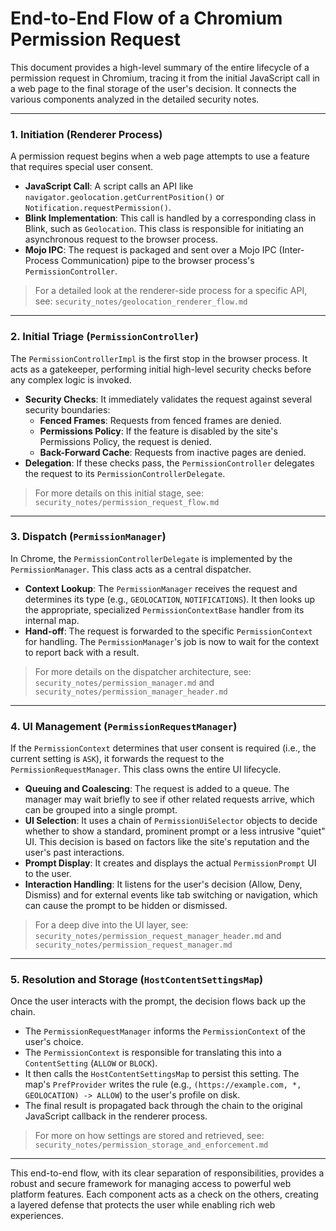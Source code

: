 # End-to-End Flow of a Chromium Permission Request

This document provides a high-level summary of the entire lifecycle of a permission request in Chromium, tracing it from the initial JavaScript call in a web page to the final storage of the user's decision. It connects the various components analyzed in the detailed security notes.

---

### 1. Initiation (Renderer Process)

A permission request begins when a web page attempts to use a feature that requires special user consent.

-   **JavaScript Call**: A script calls an API like `navigator.geolocation.getCurrentPosition()` or `Notification.requestPermission()`.
-   **Blink Implementation**: This call is handled by a corresponding class in Blink, such as `Geolocation`. This class is responsible for initiating an asynchronous request to the browser process.
-   **Mojo IPC**: The request is packaged and sent over a Mojo IPC (Inter-Process Communication) pipe to the browser process's `PermissionController`.

> For a detailed look at the renderer-side process for a specific API, see:
> `security_notes/geolocation_renderer_flow.md`

---

### 2. Initial Triage (`PermissionController`)

The `PermissionControllerImpl` is the first stop in the browser process. It acts as a gatekeeper, performing initial high-level security checks before any complex logic is invoked.

-   **Security Checks**: It immediately validates the request against several security boundaries:
    -   **Fenced Frames**: Requests from fenced frames are denied.
    -   **Permissions Policy**: If the feature is disabled by the site's Permissions Policy, the request is denied.
    -   **Back-Forward Cache**: Requests from inactive pages are denied.
-   **Delegation**: If these checks pass, the `PermissionController` delegates the request to its `PermissionControllerDelegate`.

> For more details on this initial stage, see:
> `security_notes/permission_request_flow.md`

---

### 3. Dispatch (`PermissionManager`)

In Chrome, the `PermissionControllerDelegate` is implemented by the `PermissionManager`. This class acts as a central dispatcher.

-   **Context Lookup**: The `PermissionManager` receives the request and determines its type (e.g., `GEOLOCATION`, `NOTIFICATIONS`). It then looks up the appropriate, specialized `PermissionContextBase` handler from its internal map.
-   **Hand-off**: The request is forwarded to the specific `PermissionContext` for handling. The `PermissionManager`'s job is now to wait for the context to report back with a result.

> For more details on the dispatcher architecture, see:
> `security_notes/permission_manager.md` and `security_notes/permission_manager_header.md`

---

### 4. UI Management (`PermissionRequestManager`)

If the `PermissionContext` determines that user consent is required (i.e., the current setting is `ASK`), it forwards the request to the `PermissionRequestManager`. This class owns the entire UI lifecycle.

-   **Queuing and Coalescing**: The request is added to a queue. The manager may wait briefly to see if other related requests arrive, which can be grouped into a single prompt.
-   **UI Selection**: It uses a chain of `PermissionUiSelector` objects to decide whether to show a standard, prominent prompt or a less intrusive "quiet" UI. This decision is based on factors like the site's reputation and the user's past interactions.
-   **Prompt Display**: It creates and displays the actual `PermissionPrompt` UI to the user.
-   **Interaction Handling**: It listens for the user's decision (Allow, Deny, Dismiss) and for external events like tab switching or navigation, which can cause the prompt to be hidden or dismissed.

> For a deep dive into the UI layer, see:
> `security_notes/permission_request_manager_header.md` and `security_notes/permission_request_manager.md`

---

### 5. Resolution and Storage (`HostContentSettingsMap`)

Once the user interacts with the prompt, the decision flows back up the chain.

-   The `PermissionRequestManager` informs the `PermissionContext` of the user's choice.
-   The `PermissionContext` is responsible for translating this into a `ContentSetting` (`ALLOW` or `BLOCK`).
-   It then calls the `HostContentSettingsMap` to persist this setting. The map's `PrefProvider` writes the rule (e.g., `(https://example.com, *, GEOLOCATION) -> ALLOW`) to the user's profile on disk.
-   The final result is propagated back through the chain to the original JavaScript callback in the renderer process.

> For more on how settings are stored and retrieved, see:
> `security_notes/permission_storage_and_enforcement.md`

---

This end-to-end flow, with its clear separation of responsibilities, provides a robust and secure framework for managing access to powerful web platform features. Each component acts as a check on the others, creating a layered defense that protects the user while enabling rich web experiences.